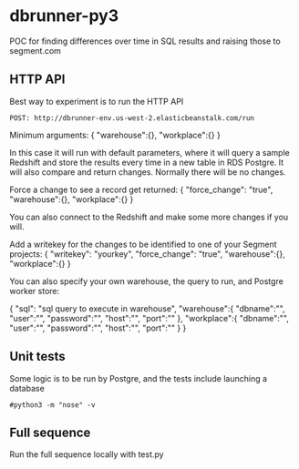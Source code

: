 # dbrunner-py3

POC for finding differences over time in SQL results and raising those to segment.com

HTTP API
--------------

Best way to experiment is to run the HTTP API

    POST: http://dbrunner-env.us-west-2.elasticbeanstalk.com/run

Minimum arguments:
    { "warehouse":{}, "workplace":{} }

In this case it will run with default parameters, where it will query a sample Redshift and store the results every time in a new table in RDS Postgre. It will also compare and return changes. Normally there will be no changes.

Force a change to see a record get returned:
    { "force_change": "true", "warehouse":{}, "workplace":{} }

You can also connect to the Redshift and make some more changes if you will.

Add a writekey for the changes to be identified to one of your Segment projects:
    { "writekey": "yourkey", "force_change": "true", "warehouse":{}, "workplace":{} }

You can also specify your own warehouse, the query to run, and Postgre worker store:

  {
    "sql": "sql query to execute in warehouse",
    "warehouse":{
    	"dbname":"",
    	"user":"",
    	"password":"",
    	"host":"",
    	"port":""
    },
    "workplace":{
    	"dbname":"",
    	"user":"",
    	"password":"",
    	"host":"",
    	"port":""
    }
  }
  
  
Unit tests
--------------

Some logic is to be run by Postgre, and the tests include launching a database

    #python3 -m "nose" -v

Full sequence
--------------

Run the full sequence locally with test.py
